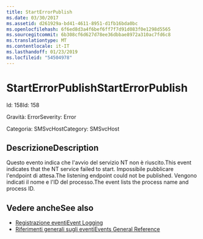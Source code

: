 ```yaml
---
title: StartErrorPublish
ms.date: 03/30/2017
ms.assetid: d261929a-bd41-4611-8951-d1fb16bda0bc
ms.openlocfilehash: 6f6ed8d3a4f6bef6ff7f7d91d083f0e1298d5565
ms.sourcegitcommit: 6b308cf6d627d78ee36dbbae8972a310ac7fd6c8
ms.translationtype: MT
ms.contentlocale: it-IT
ms.lasthandoff: 01/23/2019
ms.locfileid: "54504978"
---
```

# <a name="starterrorpublish"></a><span data-ttu-id="4f6a2-102">StartErrorPublish</span><span class="sxs-lookup"><span data-stu-id="4f6a2-102">StartErrorPublish</span></span>
<span data-ttu-id="4f6a2-103">Id: 158</span><span class="sxs-lookup"><span data-stu-id="4f6a2-103">Id: 158</span></span>  
  
 <span data-ttu-id="4f6a2-104">Gravità: Error</span><span class="sxs-lookup"><span data-stu-id="4f6a2-104">Severity: Error</span></span>  
  
 <span data-ttu-id="4f6a2-105">Categoria: SMSvcHost</span><span class="sxs-lookup"><span data-stu-id="4f6a2-105">Category: SMSvcHost</span></span>  
  
## <a name="description"></a><span data-ttu-id="4f6a2-106">Descrizione</span><span class="sxs-lookup"><span data-stu-id="4f6a2-106">Description</span></span>  
 <span data-ttu-id="4f6a2-107">Questo evento indica che l'avvio del servizio NT non è riuscito.</span><span class="sxs-lookup"><span data-stu-id="4f6a2-107">This event indicates that the NT service failed to start.</span></span> <span data-ttu-id="4f6a2-108">Impossibile pubblicare l'endpoint di attesa.</span><span class="sxs-lookup"><span data-stu-id="4f6a2-108">The listening endpoint could not be published.</span></span> <span data-ttu-id="4f6a2-109">Vengono indicati il nome e l'ID del processo.</span><span class="sxs-lookup"><span data-stu-id="4f6a2-109">The event lists the process name and process ID.</span></span>  
  
## <a name="see-also"></a><span data-ttu-id="4f6a2-110">Vedere anche</span><span class="sxs-lookup"><span data-stu-id="4f6a2-110">See also</span></span>
- [<span data-ttu-id="4f6a2-111">Registrazione eventi</span><span class="sxs-lookup"><span data-stu-id="4f6a2-111">Event Logging</span></span>](../../../../../docs/framework/wcf/diagnostics/event-logging/index.md)
- [<span data-ttu-id="4f6a2-112">Riferimenti generali sugli eventi</span><span class="sxs-lookup"><span data-stu-id="4f6a2-112">Events General Reference</span></span>](../../../../../docs/framework/wcf/diagnostics/event-logging/events-general-reference.md)
